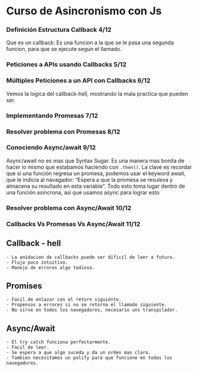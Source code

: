 # Curso de Asincronismo con Js


### Definición Estructura Callback 4/12
Que es un callback: Es una funcion a la que se le pasa una segunda funcion, para que se ejecute segun el llamado.


### Peticiones a APIs usando Callbacks 5/12

### Múltiples Peticiones a un API con Callbacks 6/12
Vemos la logica del callback-hell, mostrando la mala practica que pueden ser.


### Implementando Promesas 7/12

### Resolver problema con Promesas 8/12


### Conociendo Async/await 9/12
Async/await no es mas que Syntax Sugar. Es una manera mas bonita de hacer lo mismo que estabamos haciendo con 
```.then()```. 
La clave es recordar que si una función regresa un promesa, podemos usar el keyword await, que le indicia al navagador: “Espera a que la promesa se resuleva y almacena su resultado en esta variable”. Todo esto toma lugar dentro de una función asincrona, asi que usamos async para lograr esto



### Resolver problema con Async/Await 10/12

### Callbacks Vs Promesas Vs Async/Await 11/12
## Callback - hell
    - La anidacion de callbacks puede ser dificil de leer a futuro.
    - Flujo poco intuitivo.
    - Manejo de errores algo tedioso.
## Promises
    - Facil de enlazar con el return siguiente.
    - Propensos a errores si no se retorna el llamado siguiente.
    - No sirve en todos los navegadores, necesario uns transpilador.
  
## Async/Await
    - El try catch funciona perfectarmente.
    - Facil de leer.
    - Se espera a que algo suceda y da un orden mas claro.
    - Tambien necesitamos un polify para que funcione en todos los navegadores.